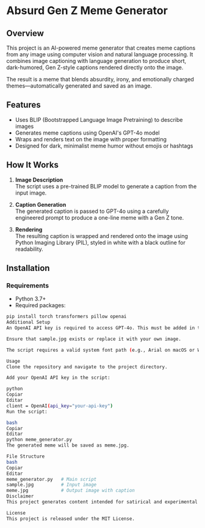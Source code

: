 # Absurd Gen Z Meme Generator

## Overview

This project is an AI-powered meme generator that creates meme captions from any image using computer vision and natural language processing. It combines image captioning with language generation to produce short, dark-humored, Gen Z-style captions rendered directly onto the image.

The result is a meme that blends absurdity, irony, and emotionally charged themes—automatically generated and saved as an image.

## Features

- Uses BLIP (Bootstrapped Language Image Pretraining) to describe images
- Generates meme captions using OpenAI's GPT-4o model
- Wraps and renders text on the image with proper formatting
- Designed for dark, minimalist meme humor without emojis or hashtags

## How It Works

1. **Image Description**  
   The script uses a pre-trained BLIP model to generate a caption from the input image.

2. **Caption Generation**  
   The generated caption is passed to GPT-4o using a carefully engineered prompt to produce a one-line meme with a Gen Z tone.

3. **Rendering**  
   The resulting caption is wrapped and rendered onto the image using Python Imaging Library (PIL), styled in white with a black outline for readability.

## Installation

### Requirements

- Python 3.7+
- Required packages:

```bash
pip install torch transformers pillow openai
Additional Setup
An OpenAI API key is required to access GPT-4o. This must be added in the script.

Ensure that sample.jpg exists or replace it with your own image.

The script requires a valid system font path (e.g., Arial on macOS or Windows).

Usage
Clone the repository and navigate to the project directory.

Add your OpenAI API key in the script:

python
Copiar
Editar
client = OpenAI(api_key="your-api-key")
Run the script:

bash
Copiar
Editar
python meme_generator.py
The generated meme will be saved as meme.jpg.

File Structure
bash
Copiar
Editar
meme_generator.py   # Main script
sample.jpg          # Input image
meme.jpg            # Output image with caption
Disclaimer
This project generates content intended for satirical and experimental purposes. The humor style may include absurd or dark themes. Please use responsibly.

License
This project is released under the MIT License.
